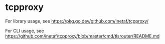 # tcpproxy

For library usage, see https://pkg.go.dev/github.com/inetaf/tcpproxy/

For CLI usage, see https://github.com/inetaf/tcpproxy/blob/master/cmd/tlsrouter/README.md
